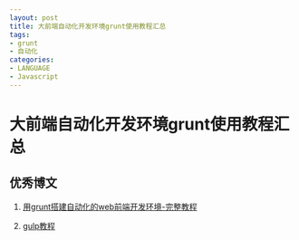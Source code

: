 ```yaml
---
layout: post
title: 大前端自动化开发环境grunt使用教程汇总
tags:
- grunt
- 自动化
categories:
- LANGUAGE
- Javascript
---
```

# 大前端自动化开发环境grunt使用教程汇总 #
## 优秀博文
1. [用grunt搭建自动化的web前端开发环境-完整教程](http://blog.csdn.net/wangfupeng1988/article/details/46418203/)

2. [gulp教程](http://i5ting.github.io/stuq-gulp/)
<!--more-->